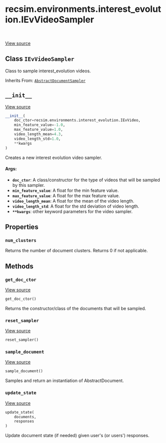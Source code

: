 <div itemscope itemtype="http://developers.google.com/ReferenceObject">
<meta itemprop="name" content="recsim.environments.interest_evolution.IEvVideoSampler" />
<meta itemprop="path" content="Stable" />
<meta itemprop="property" content="num_clusters"/>
<meta itemprop="property" content="__init__"/>
<meta itemprop="property" content="get_doc_ctor"/>
<meta itemprop="property" content="reset_sampler"/>
<meta itemprop="property" content="sample_document"/>
<meta itemprop="property" content="update_state"/>
</div>

# recsim.environments.interest_evolution.IEvVideoSampler

<!-- Insert buttons -->

<table class="tfo-notebook-buttons tfo-api" align="left">
</table>

<a target="_blank" href="https://github.com/google-research/recsim/tree/master/recsim/environments/interest_evolution.py">View
source</a>

## Class `IEvVideoSampler`

<!-- Start diff -->
Class to sample interest_evolution videos.

Inherits From:
[`AbstractDocumentSampler`](../../../recsim/document/AbstractDocumentSampler.md)

<!-- Placeholder for "Used in" -->

<h2 id="__init__"><code>__init__</code></h2>

<a target="_blank" href="https://github.com/google-research/recsim/tree/master/recsim/environments/interest_evolution.py">View
source</a>

```python
__init__(
    doc_ctor=recsim.environments.interest_evolution.IEvVideo,
    min_feature_value=-1.0,
    max_feature_value=1.0,
    video_length_mean=4.3,
    video_length_std=1.0,
    **kwargs
)
```

Creates a new interest evolution video sampler.

#### Args:

*   <b>`doc_ctor`</b>: A class/constructor for the type of videos that will be
    sampled by this sampler.
*   <b>`min_feature_value`</b>: A float for the min feature value.
*   <b>`max_feature_value`</b>: A float for the max feature value.
*   <b>`video_length_mean`</b>: A float for the mean of the video length.
*   <b>`video_length_std`</b>: A float for the std deviation of video length.
*   <b>`**kwargs`</b>: other keyword parameters for the video sampler.

## Properties

<h3 id="num_clusters"><code>num_clusters</code></h3>

Returns the number of document clusters. Returns 0 if not applicable.

## Methods

<h3 id="get_doc_ctor"><code>get_doc_ctor</code></h3>

<a target="_blank" href="https://github.com/google-research/recsim/tree/master/recsim/document.py">View
source</a>

```python
get_doc_ctor()
```

Returns the constructor/class of the documents that will be sampled.

<h3 id="reset_sampler"><code>reset_sampler</code></h3>

<a target="_blank" href="https://github.com/google-research/recsim/tree/master/recsim/document.py">View
source</a>

```python
reset_sampler()
```

<h3 id="sample_document"><code>sample_document</code></h3>

<a target="_blank" href="https://github.com/google-research/recsim/tree/master/recsim/environments/interest_evolution.py">View
source</a>

```python
sample_document()
```

Samples and return an instantiation of AbstractDocument.

<h3 id="update_state"><code>update_state</code></h3>

<a target="_blank" href="https://github.com/google-research/recsim/tree/master/recsim/document.py">View
source</a>

```python
update_state(
    documents,
    responses
)
```

Update document state (if needed) given user's (or users') responses.
